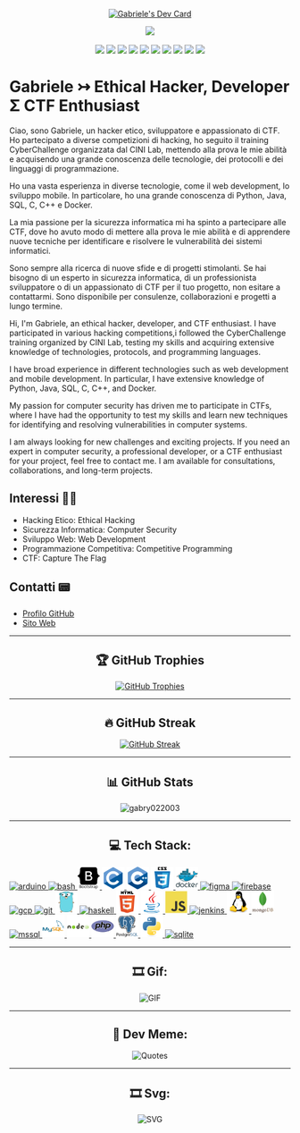 <!--<a href="https://app.daily.dev/Gabry022003"><img src="https://api.daily.dev/devcards/e1f94e03373f4ea4833188d91fc4c35c.png?r=qqp" width="400" alt="Gabriele's Dev Card"/></a>-->
<!-- ![testo alternativo dell'immagine](https://staticgeopop.akamaized.net/wp-content/uploads/sites/32/2023/01/crittografia.jpg)-->

<!--Allineamento Card-->
<!-- <p align="center">
  <img src="https://github.com/Gabry022003/Program1/blob/main/Vecchi_Programmi/Home_Page(Git)/ee.gif" width="400" alt="Esempio di GIF" />
  <a href="https://app.daily.dev/Gabry022003">
    <img src="https://api.daily.dev/devcards/e1f94e03373f4ea4833188d91fc4c35c.png?r=g7s" width="400" alt="Gabriele's Dev Card" />
  </a>
</p>
-->
<p align="center">
<a href="https://app.daily.dev/Gabry022003">
  <img src="https://api.daily.dev/devcards/e1f94e03373f4ea4833188d91fc4c35c.png?r=g7s" width="400" alt="Gabriele's Dev Card"/></a>
  </a>
</p>

<!--Contatore
<div align="center">
  <a href="https://visitcount.itsvg.in"><img src="https://visitcount.itsvg.in/api?id=Gabry022003&color=0&icon=2&countColorcountColor&countBG=%23FF0000&theme=radical" alt="VisitCount"></a>
</div> -->

<div align="center">
  <img src="https://visitor-badge.laobi.icu/badge?page_id=Gabry022003.Gabry022003&"  />
</div>



<!-- PRIMOTEST
<a href="https://app.daily.dev/Gabry022003">
<img src="https://api.daily.dev/devcards/e1f94e03373f4ea4833188d91fc4c35c.png?r=qqp" width="400" alt="Gabriele's Dev Card"/>
-->

<p align="center">
  <a href="https://www.hackthebox.eu/"><img src="https://img.shields.io/badge/HackTheBox-111927?style=for-the-badge&logo=Hack%20The%20Box&logoColor=9FEF00"/></a>
  <a href="https://www.kali.org/"><img src="https://img.shields.io/badge/Kali_Linux-557C94?style=for-the-badge&logo=kali-linux&logoColor=white"/></a>
  <a href="https://en.wikipedia.org/wiki/C_(programming_language)"><img src="https://img.shields.io/badge/C-00599C?style=for-the-badge&logo=c&logoColor=white"/></a>
  <a href="https://www.python.org/"><img src="https://img.shields.io/badge/Python-FFD43B?style=for-the-badge&logo=python&logoColor=blue"/></a>
  <a href="https://github.com/"><img src="https://img.shields.io/badge/GitHub-100000?style=for-the-badge&logo=github&logoColor=white"/></a>
  <a href="https://www.redhat.com/en"><img src="https://img.shields.io/badge/Red%20Hat-EE0000?style=for-the-badge&logo=redhat&logoColor=white"/></a>
  <a href="https://code.visualstudio.com/"><img src="https://img.shields.io/badge/Visual_Studio_Code-0078D4?style=for-the-badge&logo=visual%20studio%20code&logoColor=white"/></a>
  <a href="https://www.linux.org/"><img src="https://img.shields.io/badge/Linux-FCC624?style=for-the-badge&logo=linux&logoColor=black"/></a>
  <a href="https://www.cisco.com/"><img src="https://img.shields.io/badge/cisco-%23049fd9.svg?style=for-the-badge&logo=cisco&logoColor=black"/></a>
  <a href="https://www.docker.com/"><img src="https://img.shields.io/badge/docker-%230db7ed.svg?style=for-the-badge&logo=docker&logoColor=white"/></a>
</p>


# Gabriele ↣ Ethical Hacker, Developer Σ CTF Enthusiast

Ciao, sono Gabriele, un hacker etico, sviluppatore e appassionato di CTF. Ho partecipato a diverse competizioni di hacking, ho seguito il training CyberChallenge organizzata dal CINI Lab, mettendo alla prova le mie abilità e acquisendo una grande conoscenza delle tecnologie, dei protocolli e dei linguaggi di programmazione.

Ho una vasta esperienza in diverse tecnologie, come il web development, lo sviluppo mobile. In particolare, ho una grande conoscenza di Python, Java, SQL, C, C++ e Docker.

La mia passione per la sicurezza informatica mi ha spinto a partecipare alle CTF, dove ho avuto modo di mettere alla prova le mie abilità e di apprendere nuove tecniche per identificare e risolvere le vulnerabilità dei sistemi informatici.

Sono sempre alla ricerca di nuove sfide e di progetti stimolanti. Se hai bisogno di un esperto in sicurezza informatica, di un professionista sviluppatore o di un appassionato di CTF per il tuo progetto, non esitare a contattarmi. Sono disponibile per consulenze, collaborazioni e progetti a lungo termine.

Hi, I'm Gabriele, an ethical hacker, developer, and CTF enthusiast. I have participated in various hacking competitions,i followed the CyberChallenge training organized by CINI Lab, testing my skills and acquiring extensive knowledge of technologies, protocols, and programming languages.

I have broad experience in different technologies such as web development and mobile development. In particular, I have extensive knowledge of Python, Java, SQL, C, C++, and Docker.

My passion for computer security has driven me to participate in CTFs, where I have had the opportunity to test my skills and learn new techniques for identifying and resolving vulnerabilities in computer systems.

I am always looking for new challenges and exciting projects. If you need an expert in computer security, a professional developer, or a CTF enthusiast for your project, feel free to contact me. I am available for consultations, collaborations, and long-term projects.

## Interessi 👨‍💻

- Hacking Etico: Ethical Hacking
- Sicurezza Informatica: Computer Security
- Sviluppo Web: Web Development
- Programmazione Competitiva: Competitive Programming
- CTF: Capture The Flag

## Contatti 📟

- [Profilo GitHub](https://github.com/Gabry022003)
- [Sito Web](https://my-site)

---

<h2 align="center">🏆 GitHub Trophies</h2>

<p align="center">
  <a href="https://github.com/ryo-ma/github-profile-trophy"><img src="https://github-profile-trophy.vercel.app/?username=Gabry022003&theme=radical" alt="GitHub Trophies" /></a>
</p>

---

<h2 align="center"> 🔥 GitHub Streak</h2>

<p align="center">
  <a href="https://github-readme-streak-stats.herokuapp.com/?user=Gabry022003&theme=radical">
    <img src="https://github-readme-streak-stats.herokuapp.com/?user=Gabry022003&theme=radical" alt="GitHub Streak" /></a>
</p>

---

<h2 align="center">📊 GitHub Stats</h2>
<div align="center">
  <img src="https://github-readme-stats.vercel.app/api?username=gabry022003&show_icons=true&locale=en&theme=radical" alt="gabry022003" />
</div>

---

<h2 align="center">💻 Tech Stack: </h2> 
<!--Other Knowledge -->

<p align="left"> <a href="https://www.arduino.cc/" target="_blank" rel="noreferrer"> <img src="https://cdn.worldvectorlogo.com/logos/arduino-1.svg" alt="arduino" width="40" height="40"/> </a> <a href="https://www.gnu.org/software/bash/" target="_blank" rel="noreferrer"> <img src="https://www.vectorlogo.zone/logos/gnu_bash/gnu_bash-icon.svg" alt="bash" width="40" height="40"/> </a> <a href="https://getbootstrap.com" target="_blank" rel="noreferrer"> <img src="https://raw.githubusercontent.com/devicons/devicon/master/icons/bootstrap/bootstrap-plain-wordmark.svg" alt="bootstrap" width="40" height="40"/> </a> <a href="https://www.cprogramming.com/" target="_blank" rel="noreferrer"> <img src="https://raw.githubusercontent.com/devicons/devicon/master/icons/c/c-original.svg" alt="c" width="40" height="40"/> </a> <a href="https://www.w3schools.com/cpp/" target="_blank" rel="noreferrer"> <img src="https://raw.githubusercontent.com/devicons/devicon/master/icons/cplusplus/cplusplus-original.svg" alt="cplusplus" width="40" height="40"/> </a> <a href="https://www.w3schools.com/css/" target="_blank" rel="noreferrer"> <img src="https://raw.githubusercontent.com/devicons/devicon/master/icons/css3/css3-original-wordmark.svg" alt="css3" width="40" height="40"/> </a> <a href="https://www.docker.com/" target="_blank" rel="noreferrer"> <img src="https://raw.githubusercontent.com/devicons/devicon/master/icons/docker/docker-original-wordmark.svg" alt="docker" width="40" height="40"/> </a> <a href="https://www.figma.com/" target="_blank" rel="noreferrer"> <img src="https://www.vectorlogo.zone/logos/figma/figma-icon.svg" alt="figma" width="40" height="40"/> </a> <a href="https://firebase.google.com/" target="_blank" rel="noreferrer"> <img src="https://www.vectorlogo.zone/logos/firebase/firebase-icon.svg" alt="firebase" width="40" height="40"/> </a> <a href="https://cloud.google.com" target="_blank" rel="noreferrer"> <img src="https://www.vectorlogo.zone/logos/google_cloud/google_cloud-icon.svg" alt="gcp" width="40" height="40"/> </a> <a href="https://git-scm.com/" target="_blank" rel="noreferrer"> <img src="https://www.vectorlogo.zone/logos/git-scm/git-scm-icon.svg" alt="git" width="40" height="40"/> </a> <a href="https://golang.org" target="_blank" rel="noreferrer"> <img src="https://raw.githubusercontent.com/devicons/devicon/master/icons/go/go-original.svg" alt="go" width="40" height="40"/> </a> <a href="https://www.haskell.org/" target="_blank" rel="noreferrer"> <img src="https://upload.wikimedia.org/wikipedia/commons/1/1c/Haskell-Logo.svg" alt="haskell" width="40" height="40"/> </a> <a href="https://www.w3.org/html/" target="_blank" rel="noreferrer"> <img src="https://raw.githubusercontent.com/devicons/devicon/master/icons/html5/html5-original-wordmark.svg" alt="html5" width="40" height="40"/> </a> <a href="https://www.java.com" target="_blank" rel="noreferrer"> <img src="https://raw.githubusercontent.com/devicons/devicon/master/icons/java/java-original.svg" alt="java" width="40" height="40"/> </a> <a href="https://developer.mozilla.org/en-US/docs/Web/JavaScript" target="_blank" rel="noreferrer"> <img src="https://raw.githubusercontent.com/devicons/devicon/master/icons/javascript/javascript-original.svg" alt="javascript" width="40" height="40"/> </a> <a href="https://www.jenkins.io" target="_blank" rel="noreferrer"> <img src="https://www.vectorlogo.zone/logos/jenkins/jenkins-icon.svg" alt="jenkins" width="40" height="40"/> </a> <a href="https://www.linux.org/" target="_blank" rel="noreferrer"> <img src="https://raw.githubusercontent.com/devicons/devicon/master/icons/linux/linux-original.svg" alt="linux" width="40" height="40"/> </a> <a href="https://www.mongodb.com/" target="_blank" rel="noreferrer"> <img src="https://raw.githubusercontent.com/devicons/devicon/master/icons/mongodb/mongodb-original-wordmark.svg" alt="mongodb" width="40" height="40"/> </a> <a href="https://www.microsoft.com/en-us/sql-server" target="_blank" rel="noreferrer"> <img src="https://www.svgrepo.com/show/303229/microsoft-sql-server-logo.svg" alt="mssql" width="40" height="40"/> </a> <a href="https://www.mysql.com/" target="_blank" rel="noreferrer"> <img src="https://raw.githubusercontent.com/devicons/devicon/master/icons/mysql/mysql-original-wordmark.svg" alt="mysql" width="40" height="40"/> </a> <a href="https://nodejs.org" target="_blank" rel="noreferrer"> <img src="https://raw.githubusercontent.com/devicons/devicon/master/icons/nodejs/nodejs-original-wordmark.svg" alt="nodejs" width="40" height="40"/> </a> <a href="https://www.php.net" target="_blank" rel="noreferrer"> <img src="https://raw.githubusercontent.com/devicons/devicon/master/icons/php/php-original.svg" alt="php" width="40" height="40"/> </a> <a href="https://www.postgresql.org" target="_blank" rel="noreferrer"> <img src="https://raw.githubusercontent.com/devicons/devicon/master/icons/postgresql/postgresql-original-wordmark.svg" alt="postgresql" width="40" height="40"/> </a> <a href="https://www.python.org" target="_blank" rel="noreferrer"> <img src="https://raw.githubusercontent.com/devicons/devicon/master/icons/python/python-original.svg" alt="python" width="40" height="40"/> </a> <a href="https://www.sqlite.org/" target="_blank" rel="noreferrer"> <img src="https://www.vectorlogo.zone/logos/sqlite/sqlite-icon.svg" alt="sqlite" width="40" height="40"/> </a> </p>

---
<h2 align="center"> 🎞️ Gif: </h2>

<p align="center">
  <img src="https://github.com/Gabry022003/NULL/blob/main/ee.gif" width="180" alt="GIF" />
</p>

---
<h2 align="center"> 🤯 Dev Meme: </h2>
<p align="center">
    <img src="https://quotes-github-readme.vercel.app/api?type=horizontal&theme=radical" alt="Quotes" />
</p>

---
<h2 align="center"> 🎞️ Svg: </h2>

<p align="center">
  <img src="https://github.com/Gabry022003/NULL2/blob/main/github-user-contribution.svg" width="180" alt="SVG" />
</p>



